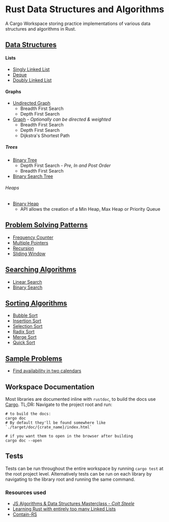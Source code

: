 # Rust Data Structures and Algorithms

A Cargo Workspace storing practice implementations of various data structures and algorithms in Rust. 

## [Data Structures](https://github.com/naamancurtis/rust_data_structures_and_algorithms/tree/master/data_structures/src)
#### Lists
 - [Singly Linked List](https://github.com/naamancurtis/rust_data_structures_and_algorithms/blob/master/data_structures/src/singly_linked_list.rs)
 - [Deque](https://github.com/naamancurtis/rust_data_structures_and_algorithms/blob/master/data_structures/src/deque.rs)
 - [Doubly Linked List](https://github.com/naamancurtis/rust_data_structures_and_algorithms/blob/master/data_structures/src/doubly_linked_list.rs)
 
#### Graphs
 - [Undirected Graph](https://github.com/naamancurtis/rust_data_structures_and_algorithms/blob/master/data_structures/src/undirected_graph.rs)
    - Breadth First Search
    - Depth First Search
 - [Graph](https://github.com/naamancurtis/rust_data_structures_and_algorithms/blob/master/data_structures/src/graph.rs) - _Optionally can be directed & weighted_
    - Breadth First Search
    - Depth First Search
    - Dijkstra's Shortest Path

##### Trees
 - [Binary Tree](https://github.com/naamancurtis/rust_data_structures_and_algorithms/blob/master/data_structures/src/binary_tree.rs)
   - Depth First Search - _Pre, In and Post Order_
   - Breadth First Search
 - [Binary Search Tree](https://github.com/naamancurtis/rust_data_structures_and_algorithms/blob/master/data_structures/src/binary_search_tree.rs)

###### Heaps
 - [Binary Heap](https://github.com/naamancurtis/rust_data_structures_and_algorithms/blob/master/data_structures/src/binary_heap.rs)
   - API allows the creation of a Min Heap, Max Heap or Priority Queue

## [Problem Solving Patterns](https://github.com/naamancurtis/rust_data_structures_and_algorithms/tree/master/problem_solving_patterns/src)
 - [Frequency Counter](https://github.com/naamancurtis/rust_data_structures_and_algorithms/blob/master/problem_solving_patterns/src/frequency_counter_pattern.rs)
 - [Multiple Pointers](https://github.com/naamancurtis/rust_data_structures_and_algorithms/blob/master/problem_solving_patterns/src/multiple_pointers_pattern.rs)
 - [Recursion](https://github.com/naamancurtis/rust_data_structures_and_algorithms/blob/master/problem_solving_patterns/src/recursion.rs)
 - [Sliding Window](https://github.com/naamancurtis/rust_data_structures_and_algorithms/blob/master/problem_solving_patterns/src/sliding_window.rs)

## [Searching Algorithms](https://github.com/naamancurtis/rust_data_structures_and_algorithms/tree/master/searching/src)
 - [Linear Search](https://github.com/naamancurtis/rust_data_structures_and_algorithms/blob/master/searching/src/linear_search.rs)
 - [Binary Search](https://github.com/naamancurtis/rust_data_structures_and_algorithms/blob/master/searching/src/binary_search.rs)

## [Sorting Algorithms](https://github.com/naamancurtis/rust_data_structures_and_algorithms/tree/master/sorting/src)
 - [Bubble Sort](https://github.com/naamancurtis/rust_data_structures_and_algorithms/blob/master/sorting/src/bubble_sort.rs)
 - [Insertion Sort](https://github.com/naamancurtis/rust_data_structures_and_algorithms/blob/master/sorting/src/insertion_sort.rs)
 - [Selection Sort](https://github.com/naamancurtis/rust_data_structures_and_algorithms/blob/master/sorting/src/selection_sort.rs)
 - [Radix Sort](https://github.com/naamancurtis/rust_data_structures_and_algorithms/blob/master/sorting/src/radix_sort.rs)
 - [Merge Sort](https://github.com/naamancurtis/rust_data_structures_and_algorithms/blob/master/sorting/src/merge_sort.rs)
 - [Quick Sort](https://github.com/naamancurtis/rust_data_structures_and_algorithms/blob/master/sorting/src/quick_sort.rs)

## [Sample Problems](https://github.com/naamancurtis/rust_data_structures_and_algorithms/tree/master/sample_problems/src)
- [Find availability in two calendars](https://github.com/naamancurtis/rust_data_structures_and_algorithms/blob/master/sample_problems/src/find_availability_in_two_calendars.rs)

## Workspace Documentation
Most libraries are documented inline with `rustdoc`, to build the docs use [Cargo](https://doc.rust-lang.org/cargo/index.html). 
TL;DR: Navigate to the project root and run:

 ```shell script
# to build the docs:
cargo doc 
# By default they'll be found somewhere like `./target/doc/{crate_name}/index.html`

# if you want them to open in the browser after building
cargo doc --open
```

## Tests
Tests can be run throughout the entire workspace by running `cargo test` at the root project level. Alternatively tests
can be run on each library by navigating to the library root and running the same command.

### Resources used
- [JS Algorithms & Data Structures Masterclass - _Colt Steele_](https://www.udemy.com/course/js-algorithms-and-data-structures-masterclass/)
- [Learning Rust with entirely too many Linked Lists](https://cglab.ca/~abeinges/blah/too-many-lists/book/README.html)
- [Contain-RS](https://github.com/contain-rs)